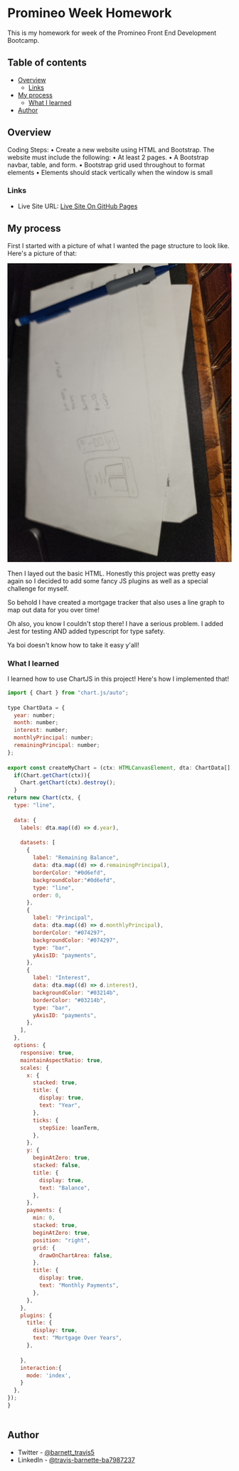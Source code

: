# Promineo Week  Homework

This is my homework for week  of the Promineo Front End Development Bootcamp. 

## Table of contents

- [Overview](#overview)
  - [Links](#links)
- [My process](#my-process)
  - [What I learned](#what-i-learned)
- [Author](#author)


## Overview

Coding Steps:
	•	Create a new website using HTML and Bootstrap. The website must include the following:
	•	At least 2 pages.
	•	A Bootstrap navbar, table, and form.
	•	Bootstrap grid used throughout to format elements
	•	Elements should stack vertically when the window is small

### Links
- Live Site URL: [Live Site On GitHub Pages](https://barnettet31.github.io/promineo-week-9/)

## My process
First I started with a picture of what I wanted the page structure to look like. Here's a picture of that: 

![](./design.jpg)

Then I layed out the basic HTML. Honestly this project was pretty easy again so I decided to add some fancy JS plugins as well as a special challenge for myself. 

So behold I have created a mortgage tracker that also uses a line graph to map out data for you over time! 

Oh also, you know I couldn't stop there! I have a serious problem. I added Jest for testing AND added typescript for type safety. 

Ya boi doesn't know how to take it easy y'all! 

### What I learned
I learned how to use ChartJS in this project! Here's how I implemented that! 





```js
import { Chart } from "chart.js/auto";

type ChartData = {
  year: number;
  month: number;
  interest: number;
  monthlyPrincipal: number;
  remainingPrincipal: number;
};

export const createMyChart = (ctx: HTMLCanvasElement, dta: ChartData[], loanTerm:number ) =>{
  if(Chart.getChart(ctx)){
    Chart.getChart(ctx).destroy();
  }
return new Chart(ctx, {
  type: "line",

  data: {
    labels: dta.map((d) => d.year),

    datasets: [
      {
        label: "Remaining Balance",
        data: dta.map((d) => d.remainingPrincipal),
        borderColor: "#0d6efd",
        backgroundColor:"#0d6efd",
        type: "line",
        order: 0,
      },
      {
        label: "Principal",
        data: dta.map((d) => d.monthlyPrincipal),
        borderColor: "#074297",
        backgroundColor: "#074297",
        type: "bar",
        yAxisID: "payments",
      },
      {
        label: "Interest",
        data: dta.map((d) => d.interest),
        backgroundColor: "#03214b",
        borderColor: "#03214b",
        type: "bar",
        yAxisID: "payments",
      },
    ],
  },
  options: {
    responsive: true,
    maintainAspectRatio: true,
    scales: {
      x: {
        stacked: true,
        title: {
          display: true,
          text: "Year",
        },
        ticks: {
          stepSize: loanTerm,
        },
      },
      y: {
        beginAtZero: true,
        stacked: false,
        title: {
          display: true,
          text: "Balance",
        },
      },
      payments: {
        min: 0,
        stacked: true,
        beginAtZero: true,
        position: "right",
        grid: {
          drawOnChartArea: false,
        },
        title: {
          display: true,
          text: "Monthly Payments",
        },
      },
    },
    plugins: {
      title: {
        display: true,
        text: "Mortgage Over Years",
      },
      
    },
    interaction:{
      mode: 'index',
    }
  },
});
}
  

```





## Author

- Twitter - [@barnett_travis5](https://twitter.com/barnett_travis5)
- LinkedIn - [@travis-barnette-ba7987237](https://www.linkedin.com/in/travis-barnette-ba7987237/)